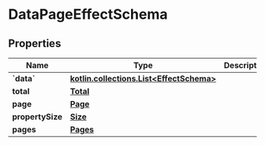 
# DataPageEffectSchema

## Properties
Name | Type | Description | Notes
------------ | ------------- | ------------- | -------------
**&#x60;data&#x60;** | [**kotlin.collections.List&lt;EffectSchema&gt;**](EffectSchema.md) |  | 
**total** | [**Total**](Total.md) |  | 
**page** | [**Page**](Page.md) |  | 
**propertySize** | [**Size**](Size.md) |  | 
**pages** | [**Pages**](Pages.md) |  |  [optional]



